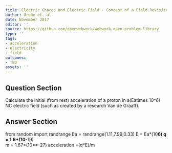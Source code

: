 ```yaml
---
title: Electric Charge and Electric Field - Concept of a Field Revisited
author: Urone et. al
date: November 2017
editor: ''
source: https://github.com/openwebwork/webwork-open-problem-library
type: ''
tags:
- acceleration
- electricity
- field
outcomes:
- TBD
assets: ''
---
```


## Question Section 

Calculate the initial (from rest) acceleration of a proton in a(Eatimes 10^6) NC electric field (such as created by a research Van de Graaff).



## Answer Section

from random import randrange
Ea = randrange(1.11,7.99,0.33)
E = Ea*(10**6) 
q = 1.6*(10**-19)   
m = 1.67*(10**-27) 
acceleration =(q*E)/m
